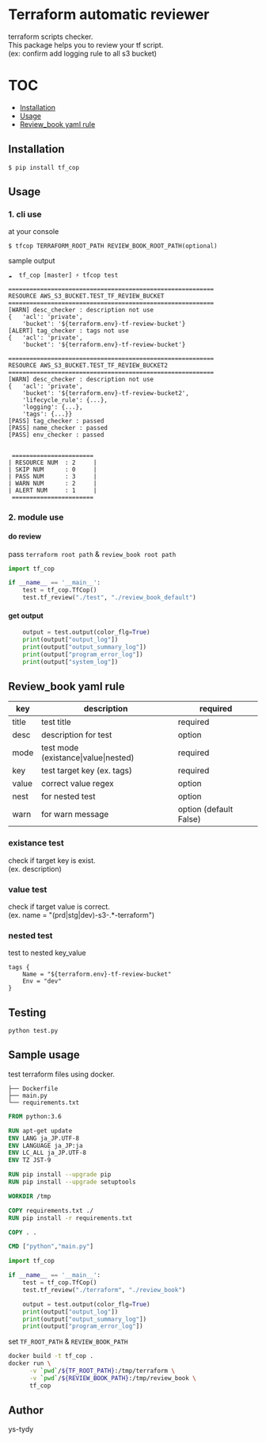 # Terraform automatic reviewer

terraform scripts checker.<br>
This package helps you to review your tf script.<br>
(ex: confirm add logging rule to all s3 bucket)

# TOC

- [Installation](#Installation)
- [Usage](#Usage)
- [Review_book yaml rule](#Review_book)


## Installation

```shell
$ pip install tf_cop
```


## Usage
### 1. cli use
at your console

```shell
$ tfcop TERRAFORM_ROOT_PATH REVIEW_BOOK_ROOT_PATH(optional)
```

sample output

```shell
☁  tf_cop [master] ⚡ tfcop test

==========================================================
RESOURCE AWS_S3_BUCKET.TEST_TF_REVIEW_BUCKET
==========================================================
[WARN] desc_checker : description not use
{   'acl': 'private',
    'bucket': '${terraform.env}-tf-review-bucket'}
[ALERT] tag_checker : tags not use
{   'acl': 'private',
    'bucket': '${terraform.env}-tf-review-bucket'}

==========================================================
RESOURCE AWS_S3_BUCKET.TEST_TF_REVIEW_BUCKET2
==========================================================
[WARN] desc_checker : description not use
{   'acl': 'private',
    'bucket': '${terraform.env}-tf-review-bucket2',
    'lifecycle_rule': {...},
    'logging': {...},
    'tags': {...}}
[PASS] tag_checker : passed
[PASS] name_checker : passed
[PASS] env_checker : passed


 =======================
| RESOURCE NUM  : 2     |
| SKIP NUM      : 0     |
| PASS NUM      : 3     |
| WARN NUM      : 2     |
| ALERT NUM     : 1     |
 =======================
```
### 2. module use
#### do review
pass `terraform root path` & `review_book root path`

```python
import tf_cop

if __name__ == '__main__':
    test = tf_cop.TfCop()
    test.tf_review("./test", "./review_book_default")
```

#### get output

```python
    output = test.output(color_flg=True)
    print(output["output_log"])
    print(output["output_summary_log"])
    print(output["program_error_log"])
    print(output["system_log"])
```

## Review_book yaml rule

|key  |description  |required|
|---|---|---|
|title  |test title|required|
|desc  |description for test|option|
|mode|test mode (existance\|value\|nested)|required|
|key|test target key (ex. tags)|required|
|value|correct value regex|option|
|nest|for nested test|option|
|warn|for warn message|option (default False)|

### existance test
check if target key is exist.<br>
(ex. description)

### value test
check if target value is correct.<br>
(ex. name = "(prd|stg|dev)-s3-.*-terraform")

### nested test
test to nested key_value
```hcl
tags {
    Name = "${terraform.env}-tf-review-bucket"
    Env = "dev"
}
```

## Testing
`python test.py`

## Sample usage
test terraform files using docker.

```
├── Dockerfile
├── main.py
└── requirements.txt
```

```dockerfile
FROM python:3.6

RUN apt-get update
ENV LANG ja_JP.UTF-8
ENV LANGUAGE ja_JP:ja
ENV LC_ALL ja_JP.UTF-8
ENV TZ JST-9

RUN pip install --upgrade pip
RUN pip install --upgrade setuptools

WORKDIR /tmp

COPY requirements.txt ./
RUN pip install -r requirements.txt

COPY . .

CMD ["python","main.py"]
```


```python
import tf_cop

if __name__ == '__main__':
    test = tf_cop.TfCop()
    test.tf_review("./terraform", "./review_book")

    output = test.output(color_flg=True)
    print(output["output_log"])
    print(output["output_summary_log"])
    print(output["program_error_log"])
```

set `TF_ROOT_PATH` & `REVIEW_BOOK_PATH`

```bash
docker build -t tf_cop .
docker run \
      -v `pwd`/${TF_ROOT_PATH}:/tmp/terraform \
      -v `pwd`/${REVIEW_BOOK_PATH}:/tmp/review_book \
      tf_cop
```

## Author
ys-tydy
